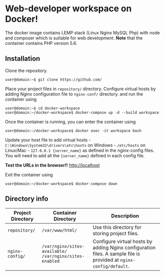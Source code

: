# Web-developer workspace on Docker!
The docker image contains LEMP stack (Linux Nginx MySQL Php) with node and composer which is suitable for web development. **Note** that the container contains PHP version 5.6.

## Installation

Clone the repository.

```console
user@domain:~$ git clone https://github.com/
```

Place your project files in `repository/` directory. Configure virtual hosts by adding Nginx configuration file to `nginx-conf/` directory. and run the container using

```console
user@domain:~$ cd docker-workspace
user@domain:~/docker-workspace$ docker-compose up -d --build workspace
```

Once the container is running, you can enter the container using

```console
user@domain:~/docker-workspace$ docker exec -it workspace bash
```

Update your host file to add virtual hosts
    - `C:\Windows\System32\drivers\etc\hosts` on Windows
    - `/etc/hosts` on Linux/Mac
    - `127.0.0.1 {server_name}` as defined in the nginx-config files. You will need to add all the `{server_name}` defined in each config file.

**Test the URLs in the browser!!** [http://localhost](http://localhost)

Exit the container using

```console
user@domain:~/docker-workspace$ docker-compose down
```

## Directory info

| Project Directory | Container Directory | Description |
| --- | --- | --- |
| `repository/` | `/var/www/html/` |  Use this directory for storing project files. |
| `nginx-config/` | `/var/nginx/sites-available/` <br/> `/var/nginx/sites-enabled` | Configure virtual hosts by adding Nginx configuration files. A sample file is provided at `nginx-config/default`. |
